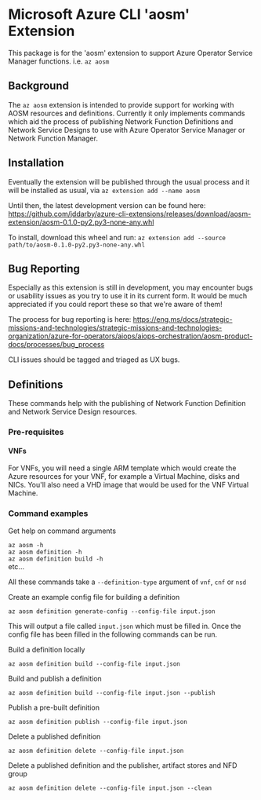 # Microsoft Azure CLI 'aosm' Extension

This package is for the 'aosm' extension to support Azure Operator Service Manager 
functions.
i.e. `az aosm`

## Background

The `az aosm` extension is intended to provide support for working with AOSM
resources and definitions. Currently it only implements commands which aid the
process of publishing Network Function Definitions and Network Service Designs to
use with Azure Operator Service Manager or Network Function Manager.

## Installation

Eventually the extension will be published through the usual process and it will be
installed as usual, via `az extension add --name aosm`

Until then, the latest development version can be found here:
https://github.com/jddarby/azure-cli-extensions/releases/download/aosm-extension/aosm-0.1.0-py2.py3-none-any.whl

To install, download this wheel and run:
`az extension add --source path/to/aosm-0.1.0-py2.py3-none-any.whl`

## Bug Reporting

Especially as this extension is still in development, you may encounter bugs or
usability issues as you try to use it in its current form. It would be much
appreciated if you could report these so that we're aware of them!

The process for bug reporting is here:
https://eng.ms/docs/strategic-missions-and-technologies/strategic-missions-and-technologies-organization/azure-for-operators/aiops/aiops-orchestration/aosm-product-docs/processes/bug_process

CLI issues should be tagged and triaged as UX bugs.

## Definitions

These commands help with the publishing of Network Function Definition and Network
Service Design resources.

### Pre-requisites

#### VNFs

For VNFs, you will need a single ARM template which would create the Azure resources
for your VNF, for example a Virtual Machine, disks and NICs. You'll also need a VHD
image that would be used for the VNF Virtual Machine.

### Command examples

Get help on command arguments

`az aosm -h`  
`az aosm definition -h`  
`az aosm definition build -h`  
etc...

All these commands take a `--definition-type` argument of `vnf`, `cnf` or `nsd`

Create an example config file for building a definition

`az aosm definition generate-config --config-file input.json`

This will output a file called `input.json` which must be filled in. 
Once the config file has been filled in the following commands can be run.

Build a definition locally

`az aosm definition build --config-file input.json`

Build and publish a definition

`az aosm definition build --config-file input.json --publish`

Publish a pre-built definition

`az aosm definition publish --config-file input.json`

Delete a published definition

`az aosm definition delete --config-file input.json`

Delete a published definition and the publisher, artifact stores and NFD group

`az aosm definition delete --config-file input.json --clean`
